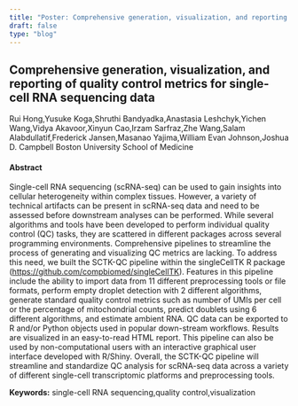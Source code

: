 ```yaml
---
title: "Poster: Comprehensive generation, visualization, and reporting of quality control metrics for single-cell RNA sequencing data"
draft: false
type: "blog"
---
```


## Comprehensive generation, visualization, and reporting of quality control metrics for single-cell RNA sequencing data
Rui Hong,Yusuke Koga,Shruthi Bandyadka,Anastasia Leshchyk,Yichen Wang,Vidya Akavoor,Xinyun Cao,Irzam Sarfraz,Zhe Wang,Salam Alabdullatif,Frederick Jansen,Masanao Yajima,William Evan Johnson,Joshua D. Campbell
Boston University School of Medicine
#### Abstract

Single-cell RNA sequencing (scRNA-seq) can be used to gain insights into cellular heterogeneity within complex tissues. However, a variety of technical artifacts can be present in scRNA-seq data and need to be assessed before downstream analyses can be performed. While several algorithms and tools have been developed to perform individual quality control (QC) tasks, they are scattered in different packages across several programming environments. Comprehensive pipelines to streamline the process of generating and visualizing QC metrics are lacking. To address this need, we built the SCTK-QC pipeline within the singleCellTK R package (https://github.com/compbiomed/singleCellTK). Features in this pipeline include the ability to import data from 11 different preprocessing tools or file formats, perform empty droplet detection with 2 different algorithms, generate standard quality control metrics such as number of UMIs per cell or the percentage of mitochondrial counts, predict doublets using 6 different algorithms, and estimate ambient RNA. QC data can be exported to R and/or Python objects used in popular down-stream workflows. Results are visualized in an easy-to-read HTML report. This pipeline can also be used by non-computational users with an interactive graphical user interface developed with R/Shiny. Overall, the SCTK-QC pipeline will streamline and standardize QC analysis for scRNA-seq data across a variety of different single-cell transcriptomic platforms and preprocessing tools.

**Keywords:** single-cell RNA sequencing,quality control,visualization
